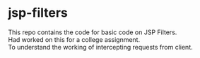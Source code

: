 # jsp-filters

This repo contains the code for basic code on JSP Filters.   
Had worked on this for a college assignment.   
To understand the working of intercepting requests from client.